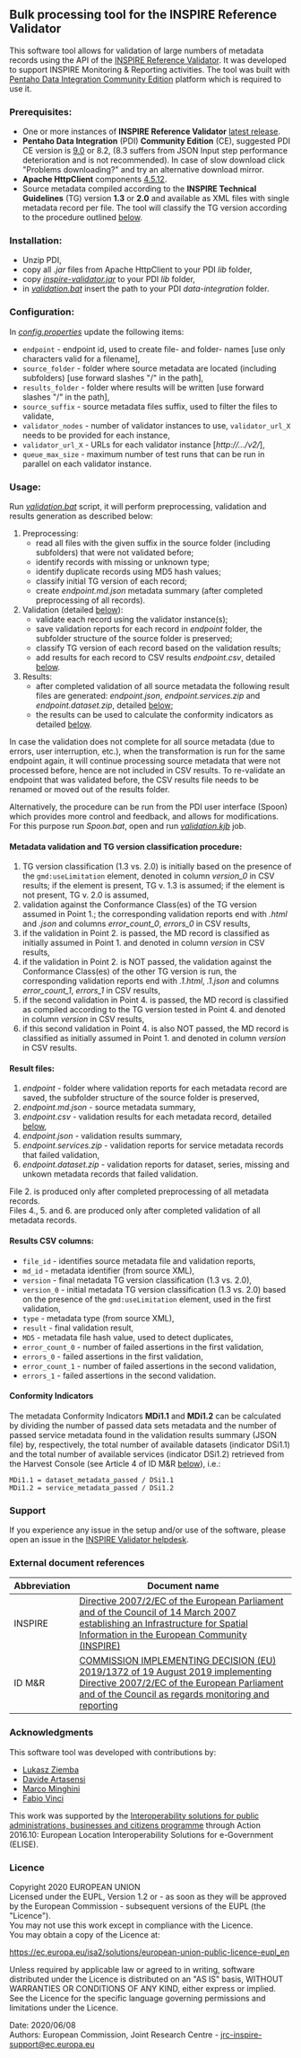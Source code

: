 ## Bulk processing tool for the INSPIRE Reference Validator
This software tool allows for validation of large numbers of metadata records using the API of the [INSPIRE Reference Validator](https://inspire.ec.europa.eu/validator/about/). It was developed to support INSPIRE Monitoring & Reporting activities. The tool was built with [Pentaho Data Integration Community Edition](https://community.hitachivantara.com/s/article/data-integration-kettle) platform which is required to use it.

### Prerequisites:
- One or more instances of **INSPIRE Reference Validator** [latest release](https://github.com/inspire-eu-validation/community/releases/latest).
- **Pentaho Data Integration** (PDI) **Community Edition** (CE), suggested PDI CE version is [9.0](https://sourceforge.net/projects/pentaho/files/Pentaho%209.0/client-tools/pdi-ce-9.0.0.0-423.zip/download) or 8.2, (8.3 suffers from JSON Input step performance deterioration and is not recommended). In case of slow download click "Problems downloading?" and try an alternative download mirror.
- **Apache HttpClient** components [4.5.12](https://downloads.apache.org/httpcomponents/httpclient/binary/httpcomponents-client-4.5.12-bin.zip).
- Source metadata compiled according to the **INSPIRE Technical Guidelines** (TG) version **1.3** or **2.0** and available as XML files with single metadata record per file. The tool will classify the TG version according to the procedure outlined [below](#metadata-validation-and-tg-version-classification-procedure). 

### Installation:
- Unzip PDI,
- copy all *.jar* files from Apache HttpClient to your PDI *lib* folder,
- copy [*inspire-validator.jar*](inspire-validator.jar) to your PDI *lib* folder,
- in [*validation.bat*](validation.bat) insert the path to your PDI *data-integration* folder.

### Configuration:
In [*config.properties*](pdi/config.properties) update the following items:
- `endpoint` - endpoint id, used to create file- and folder- names [use only characters valid for a filename],
- `source_folder` - folder where source metadata are located (including subfolders) [use forward slashes "/" in the path],
- `results_folder` - folder where results will be written [use forward slashes "/" in the path],
- `source_suffix` - source metadata files suffix, used to filter the files to validate,
- `validator_nodes` - number of validator instances to use, `validator_url_X` needs to be provided for each instance,
- `validator_url_X` - URLs for each validator instance [*http://.../v2/*],
- `queue_max_size` - maximum number of test runs that can be run in parallel on each validator instance.

### Usage:
Run [*validation.bat*](validation.bat) script, it will perform preprocessing, validation and results generation as described below:
1. Preprocessing:
   - read all files with the given suffix in the source folder (including subfolders) that were not validated before;
   - identify records with missing or unknown type;
   - identify duplicate records using MD5 hash values;
   - classify initial TG version of each record; 
   - create *endpoint.md.json* metadata summary (after completed preprocessing of all records).
2. Validation (detailed [below](#metadata-validation-and-tg-version-classification-procedure)):
   - validate each record using the validator instance(s);
   - save validation reports for each record in *endpoint* folder, the subfolder structure of the source folder is preserved;
   - classify TG version of each record based on the validation results;
   - add results for each record to CSV results *endpoint.csv*, detailed [below](#results-csv-columns).
3. Results:
   - after completed validation of all source metadata the following result files are generated: *endpoint.json*, *endpoint.services.zip* and *endpoint.dataset.zip*, detailed [below](#result-files);
   - the results can be used to calculate the conformity indicators as detailed [below](#conformity-indicators).

In case the validation does not complete for all source metadata (due to errors, user interruption, etc.), when the transformation is run for the same endpoint again, it will continue processing source metadata that were not processed before, hence are not included in CSV results. To re-validate an endpoint that was validated before, the CSV results file needs to be renamed or moved out of the results folder.  

Alternatively, the procedure can be run from the PDI user interface (Spoon) which provides more control and feedback, and allows for modifications. For this purpose run *Spoon.bat*, open and run [*validation.kjb*](pdi/validation.kjb) job.

#### Metadata validation and TG version classification procedure:
1. TG version classification (1.3 vs. 2.0) is initially based on the presence of the `gmd:useLimitation` element, denoted in column *version_0* in CSV results; if the element is present, TG v. 1.3 is assumed; if the element is not present, TG v. 2.0 is assumed,
2. validation against the Conformance Class(es) of the TG version assumed in Point 1.; the corresponding validation reports end with *.html* and *.json* and columns *error_count_0*, *errors_0* in CSV results,
3. if the validation in Point 2. is passed, the MD record is classified as initially assumed  in Point 1. and denoted in column *version* in CSV results,
4. if the validation in Point 2. is NOT passed, the validation against the Conformance Class(es) of the other TG version is run, the corresponding validation reports end with *.1.html*, *.1.json* and columns *error_count_1*, *errors_1* in CSV results,
5. if the second validation in Point 4. is passed, the MD record is classified as compiled according to the TG version tested in Point 4. and denoted in column *version* in CSV results,
6. if this second validation in Point 4. is also NOT passed, the MD record is classified as initially assumed in Point 1. and denoted in column *version* in CSV results.

#### Result files:
1. *endpoint* - folder where validation reports for each metadata record are saved, the subfolder structure of the source folder is preserved,
2. *endpoint.md.json* - source metadata summary,
3. *endpoint.csv* - validation results for each metadata record, detailed [below](#results-csv-columns),
4. *endpoint.json* - validation results summary,
5. *endpoint.services.zip* - validation reports for service metadata records that failed validation,
6. *endpoint.dataset.zip* - validation reports for dataset, series, missing and unkown metadata records that failed validation.

File 2. is produced only after completed preprocessing of all metadata records.  
Files 4., 5. and 6. are produced only after completed validation of all metadata records.

#### Results CSV columns:
- `file_id` - identifies source metadata file and validation reports,
- `md_id` - metadata identifier (from source XML),
- `version` - final metadata TG version classification (1.3 vs. 2.0),
- `version_0` - initial metadata TG version classification (1.3 vs. 2.0) based on the presence of the `gmd:useLimitation` element, used in the first validation,
- `type` - metadata type (from source XML),
- `result` - final validation result,
- `MD5` - metadata file hash value, used to detect duplicates,
- `error_count_0` - number of failed assertions in the first validation,
- `errors_0` - failed assertions in the first validation,
- `error_count_1` - number of failed assertions in the second validation,
- `errors_1` - failed assertions in the second validation.

#### Conformity Indicators
The metadata Conformity Indicators **MDi1.1** and **MDi1.2** can be calculated by dividing the number of passed data sets metadata and the number of passed service metadata found in the validation results summary (JSON file) by, respectively, the total number of available datasets (indicator DSi1.1) and the total number of available services (indicator DSi1.2) retrieved from the Harvest Console (see Article 4 of ID M&R [below](#external-document-references)), i.e.:
```
MDi1.1 = dataset_metadata_passed / DSi1.1
MDi1.2 = service_metadata_passed / DSi1.2
```

### Support
If you experience any issue in the setup and/or use of the software, please open an issue in the [INSPIRE Validator helpdesk](https://github.com/inspire-eu-validation/community/issues/new/choose).

### External document references

| Abbreviation | Document name                       |
| ------------ | ----------------------------------- |
| INSPIRE | [Directive 2007/2/EC of the European Parliament and of the Council of 14 March 2007 establishing an Infrastructure for Spatial Information in the European Community (INSPIRE)](http://eur-lex.europa.eu/legal-content/EN/TXT/PDF/?uri=CELEX:32007L0002&from=EN) |
| ID M&R | [COMMISSION IMPLEMENTING DECISION (EU) 2019/1372 of 19 August 2019 implementing Directive  2007/2/EC of  the  European Parliament and  of  the  Council as  regards monitoring and reporting](https://eur-lex.europa.eu/legal-content/EN/TXT/PDF/?uri=CELEX:32019D1372&from=EN) |

### Acknowledgments
This software tool was developed with contributions by:
- [Lukasz Ziemba](https://github.com/ukiz)
- [Davide Artasensi](https://github.com/dartasensi)
- [Marco Minghini](https://github.com/MarcoMinghini)
- [Fabio Vinci](https://github.com/fabiovin)

This work was supported by the [Interoperability solutions for public administrations, businesses and citizens programme](http://ec.europa.eu/isa2) through Action 2016.10: European Location Interoperability Solutions for e-Government (ELISE).

### Licence
Copyright 2020 EUROPEAN UNION  
Licensed under the EUPL, Version 1.2 or - as soon as they will be approved by the European Commission - subsequent versions of the EUPL (the "Licence").  
You may not use this work except in compliance with the Licence.  
You may obtain a copy of the Licence at:

https://ec.europa.eu/isa2/solutions/european-union-public-licence-eupl_en

Unless required by applicable law or agreed to in writing, software distributed under the Licence is distributed on an "AS IS" basis, WITHOUT WARRANTIES OR CONDITIONS OF ANY KIND, either express or implied.  
See the Licence for the specific language governing permissions and limitations under the Licence.

Date: 2020/06/08  
Authors: European Commission, Joint Research Centre - jrc-inspire-support@ec.europa.eu
